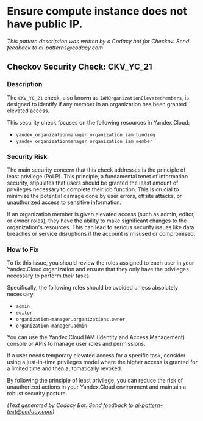 # Ensure compute instance does not have public IP.

_This pattern description was written by a Codacy bot for Checkov. Send feedback to ai-patterns@codacy.com_

## Checkov Security Check: CKV_YC_21

### Description

The `CKV_YC_21` check, also known as `IAMOrganizationElevatedMembers`, is designed to identify if any member in an organization has been granted elevated access. 

This security check focuses on the following resources in Yandex.Cloud: 

- `yandex_organizationmanager_organization_iam_binding`
- `yandex_organizationmanager_organization_iam_member`

### Security Risk

The main security concern that this check addresses is the principle of least privilege (PoLP). This principle, a fundamental tenet of information security, stipulates that users should be granted the least amount of privileges necessary to complete their job function. This is crucial to minimize the potential damage done by user errors, offsite attacks, or unauthorized access to sensitive information.

If an organization member is given elevated access (such as admin, editor, or owner roles), they have the ability to make significant changes to the organization's resources. This can lead to serious security issues like data breaches or service disruptions if the account is misused or compromised.

### How to Fix

To fix this issue, you should review the roles assigned to each user in your Yandex.Cloud organization and ensure that they only have the privileges necessary to perform their tasks. 

Specifically, the following roles should be avoided unless absolutely necessary:

- `admin`
- `editor`
- `organization-manager.organizations.owner`
- `organization-manager.admin`

You can use the Yandex.Cloud IAM (Identity and Access Management) console or APIs to manage user roles and permissions. 

If a user needs temporary elevated access for a specific task, consider using a just-in-time privileges model where the higher access is granted for a limited time and then automatically revoked.

By following the principle of least privilege, you can reduce the risk of unauthorized actions in your Yandex.Cloud environment and maintain a robust security posture.

_(Text generated by Codacy Bot. Send feedback to ai-pattern-text@codacy.com)_
